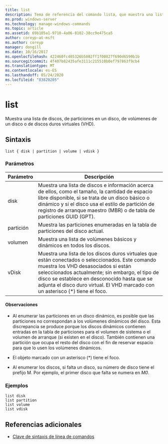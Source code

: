 ```yaml
---
title: list
description: Tema de referencia del comando lista, que muestra una lista de discos, de particiones en un disco, de volúmenes de un disco o de discos duros virtuales (VHD).
ms.prod: windows-server
ms.technology: manage-windows-commands
ms.topic: article
ms.assetid: 69b105a1-9710-4a06-8102-38cc9e475ca5
author: coreyp-at-msft
ms.author: coreyp
manager: dongill
ms.date: 10/16/2017
ms.openlocfilehash: 422460fc405326b5802ff1f00827f690d6599b1b
ms.sourcegitcommit: 4f407b82435afe3111c215510b0ef797863f9cb4
ms.translationtype: MT
ms.contentlocale: es-ES
ms.lasthandoff: 05/24/2020
ms.locfileid: "83820205"
---
```

# <a name="list"></a>list

Muestra una lista de discos, de particiones en un disco, de volúmenes de un disco o de discos duros virtuales (VHD).

## <a name="syntax"></a>Sintaxis

```
list { disk | partition | volume | vdisk }
```

### <a name="parameters"></a>Parámetros

| Parámetro | Descripción |
| --------- | ----------- |
| disk | Muestra una lista de discos e información acerca de ellos, como el tamaño, la cantidad de espacio libre disponible, si se trata de un disco básico o dinámico y si el disco usa el estilo de partición de registro de arranque maestro (MBR) o de tabla de particiones GUID (GPT). |
| partición | Muestra las particiones enumeradas en la tabla de particiones del disco actual. |
| volumen | Muestra una lista de volúmenes básicos y dinámicos en todos los discos. |
| vDisk | Muestra una lista de los discos duros virtuales que están conectados o seleccionados. Este comando muestra los VHD desasociados si están seleccionados actualmente; sin embargo, el tipo de disco se establece en desconocido hasta que se adjunta el disco duro virtual. El VHD marcado con un asterisco (*) tiene el foco. |

#### <a name="remarks"></a>Observaciones

- Al enumerar las particiones en un disco dinámico, es posible que las particiones no correspondan a los volúmenes dinámicos del disco. Esta discrepancia se produce porque los discos dinámicos contienen entradas en la tabla de particiones para el volumen de sistema o el volumen de arranque (si existen en el disco). También contienen una partición que ocupa el resto del disco con el fin de reservar espacio para que lo usen los volúmenes dinámicos.

- El objeto marcado con un asterisco (*) tiene el foco.

- Al enumerar los discos, si falta un disco, su número de disco tiene el prefijo M. Por ejemplo, el primer disco que falta se numera en *M0*.

### <a name="examples"></a>Ejemplos

```
list disk
list partition
list volume
list vdisk
```

## <a name="additional-references"></a>Referencias adicionales

- [Clave de sintaxis de línea de comandos](command-line-syntax-key.md)
